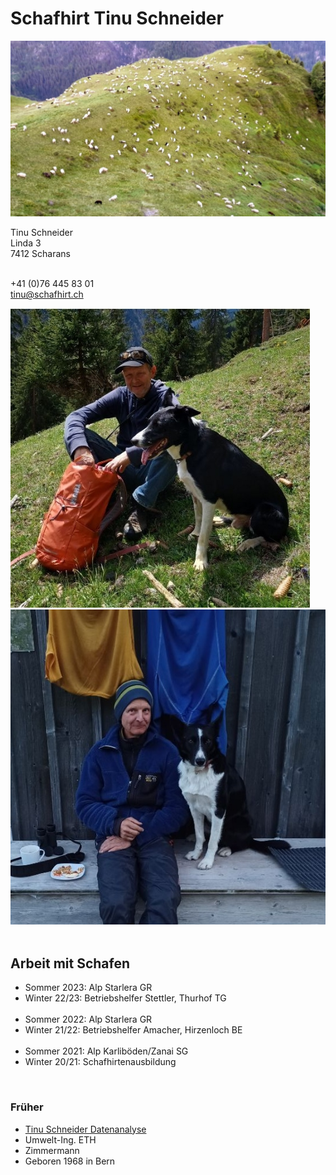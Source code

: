 
# Schafhirt Tinu Schneider

![sheep](./docs/assets/sheep.jpg)

<div class="d-flex flex-md-row justify-content-center">
  <div class="p-2">
  Tinu Schneider <br>   
  Linda 3    <br>
  7412 Scharans <br><br>
    
  +41 (0)76 445 83 01   <br>
  <a href="mailto:tinu@schafhirt.ch">tinu@schafhirt.ch</a> <br>
  </div>
  
  <div class="p-2"  style="margin-right: 25px;">
    <img src="./docs/assets/tinu_I.jpg" alt="tinu 1" max-width="300px"  >
  </div>

  <div class="p-2"  >
    <img src="./docs/assets/tinu_II.jpg" alt="tinu 2" >
  </div>
</div>


<br>

## Arbeit mit Schafen

- Sommer 2023: Alp Starlera GR
- Winter 22/23: Betriebshelfer Stettler, Thurhof TG <br> <br>
- Sommer 2022: Alp Starlera GR
- Winter 21/22: Betriebshelfer Amacher, Hirzenloch BE <br> <br>
- Sommer 2021: Alp Karliböden/Zanai SG
- Winter 20/21: Schafhirtenausbildung

<br>

### Früher
- <a href="https://tinuschneider.ch" target="_blank">Tinu Schneider Datenanalyse</a>
- Umwelt-Ing. ETH
- Zimmermann
- Geboren 1968 in Bern
